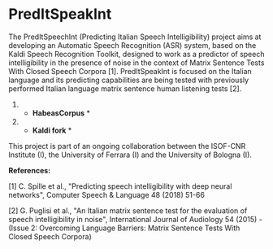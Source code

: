 # PredItSpeakInt

The PredItSpeechInt (Predicting Italian Speech Intelligibility) project aims at developing an Automatic Speech Recognition (ASR) system, based on the Kaldi Speech Recognition Toolkit, designed to work as a predictor of speech intelligibility in the presence of noise in the context of Matrix Sentence Tests With Closed Speech Corpora [1]. PredItSpeakInt is focused on the Italian language and its predicting capabilities are being tested with previously performed Italian language matrix sentence human listening tests [2].

1. * **HabeasCorpus** *

2. * **Kaldi fork** *


This project is part of an ongoing collaboration between the ISOF-CNR Institute (I), the University of Ferrara (I) and the University of Bologna (I).

**References:**

[1] C. Spille et al., "Predicting speech intelligibility with deep neural networks", Computer Speech & Language 48 (2018) 51-66

[2] G. Puglisi et al., "An Italian matrix sentence test for the evaluation of speech intelligibility in noise", International Journal of Audiology 54 (2015) - (Issue 2: Overcoming Language Barriers: Matrix Sentence Tests With Closed Speech Corpora)
